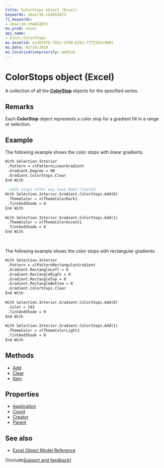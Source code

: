 ```yaml
---
title: ColorStops object (Excel)
keywords: vbaxl10.chm852072
f1_keywords:
- vbaxl10.chm852072
ms.prod: excel
api_name:
- Excel.ColorStops
ms.assetid: e138347b-f03c-2f50-bf61-f7f2182c9681
ms.date: 03/29/2019
ms.localizationpriority: medium
---
```



# ColorStops object (Excel)

A collection of all the **[ColorStop](Excel.ColorStop.md)** objects for the specified series.


## Remarks

Each **ColorStop** object represents a color stop for a gradient fill in a range or selection.


## Example

The following example shows the color stops with linear gradients.

```vb
With Selection.Interior 
 .Pattern = xlPatternLinearGradient 
 .Gradient.Degree = 90 
 .Gradient.ColorStops.Clear 
End With 
 
 'adds stops after any have been cleared 
With Selection.Interior.Gradient.ColorStops.Add(0) 
 .ThemeColor = xlThemeColorDark1 
 .TintAndShade = 0 
End With 
 
With Selection.Interior.Gradient.ColorStops.Add(1) 
 .ThemeColor = xlThemeColorAccent1 
 .TintAndShade = 0 
End With
```

<br/>

The following example shows the color stops with rectangular gradients.

```vb
With Selection.Interior 
 .Pattern = xlPatternRectangularGradient 
 .Gradient.RectangleLeft = 0 
 .Gradient.RectangleRight = 0 
 .Gradient.RectangleTop = 0 
 .Gradient.RectangleBottom = 0 
 .Gradient.ColorStops.Clear 
End With 
 
With Selection.Interior.Gradient.ColorStops.Add(0) 
 .Color = 192 
 .TintAndShade = 0 
End With 
 
With Selection.Interior.Gradient.ColorStops.Add(1) 
 .ThemeColor = xlThemeColorLight1 
 .TintAndShade = 0 
End With
```


## Methods

- [Add](Excel.ColorStops.Add.md)
- [Clear](Excel.ColorStops.Clear.md)
- [Item](Excel.ColorStops.Item.md)

## Properties

- [Application](Excel.ColorStops.Application.md)
- [Count](Excel.ColorStops.Count.md)
- [Creator](Excel.ColorStops.Creator.md)
- [Parent](Excel.ColorStops.Parent.md)

## See also

- [Excel Object Model Reference](overview/Excel/object-model.md)

[!include[Support and feedback](~/includes/feedback-boilerplate.md)]